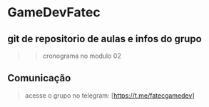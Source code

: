 # GameDevFatec

## git de repositorio de aulas e infos do grupo 
>>cronograma no modulo 02
>>
>>

## Comunicação
> acesse o grupo no telegram: [https://t.me/fatecgamedev]
